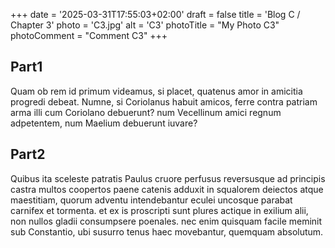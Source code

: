 +++
date = '2025-03-31T17:55:03+02:00'
draft = false
title = 'Blog C / Chapter 3'
photo = 'C3.jpg'
alt = 'C3'
photoTitle = "My Photo C3"
photoComment = "Comment C3"
+++

## Part1
Quam ob rem id primum videamus, si placet, quatenus amor in amicitia progredi debeat. Numne, si Coriolanus habuit amicos, ferre contra patriam arma illi cum Coriolano debuerunt? num Vecellinum amici regnum adpetentem, num Maelium debuerunt iuvare?
## Part2
Quibus ita sceleste patratis Paulus cruore perfusus reversusque ad principis castra multos coopertos paene catenis adduxit in squalorem deiectos atque maestitiam, quorum adventu intendebantur eculei uncosque parabat carnifex et tormenta. et ex is proscripti sunt plures actique in exilium alii, non nullos gladii consumpsere poenales. nec enim quisquam facile meminit sub Constantio, ubi susurro tenus haec movebantur, quemquam absolutum.